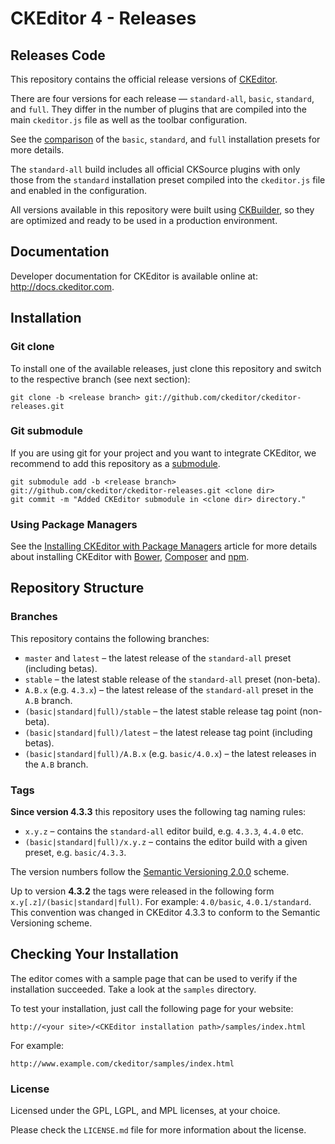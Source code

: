 CKEditor 4 - Releases
=====================

## Releases Code

This repository contains the official release versions of [CKEditor](http://ckeditor.com).

There are four versions for each release &mdash; `standard-all`, `basic`, `standard`, and `full`. They differ in the
number of plugins that are compiled into the main `ckeditor.js` file as well as the toolbar configuration.

See the [comparison](http://ckeditor.com/presets) of the `basic`, `standard`, and `full` installation presets for more
details.

The `standard-all` build includes all official CKSource plugins with only those from the `standard` installation preset
compiled into the `ckeditor.js` file and enabled in the configuration.

All versions available in this repository were built using [CKBuilder](http://ckeditor.com/builder), so they are
optimized and ready to be used in a production environment.

## Documentation

Developer documentation for CKEditor is available online at: <http://docs.ckeditor.com>.

## Installation

### Git clone

To install one of the available releases, just clone this repository and switch to the respective branch (see next
section):

	git clone -b <release branch> git://github.com/ckeditor/ckeditor-releases.git

### Git submodule

If you are using git for your project and you want to integrate CKEditor, we recommend to add this repository as a
[submodule](http://git-scm.com/book/en/Git-Tools-Submodules).

	git submodule add -b <release branch> git://github.com/ckeditor/ckeditor-releases.git <clone dir>
	git commit -m "Added CKEditor submodule in <clone dir> directory."

### Using Package Managers

See the [Installing CKEditor with Package Managers](http://docs.ckeditor.com/#!/guide/dev_package_managers) article for
more details about installing CKEditor with [Bower](http://bower.io/), [Composer](https://getcomposer.org/)
and [npm](https://www.npmjs.com/).

## Repository Structure

### Branches

This repository contains the following branches:

- `master` and `latest` &ndash; the latest release of the `standard-all` preset (including betas).
- `stable` &ndash; the latest stable release of the `standard-all` preset (non-beta).
- `A.B.x` (e.g. `4.3.x`) &ndash; the latest release of the `standard-all` preset in the `A.B` branch.
- `(basic|standard|full)/stable` &ndash; the latest stable release tag point (non-beta).
- `(basic|standard|full)/latest` &ndash; the latest release tag point (including betas).
- `(basic|standard|full)/A.B.x` (e.g. `basic/4.0.x`) &ndash; the latest releases in the `A.B` branch.

### Tags

**Since version 4.3.3** this repository uses the following tag naming rules:

- `x.y.z` &ndash; contains the `standard-all` editor build, e.g. `4.3.3`, `4.4.0` etc.
- `(basic|standard|full)/x.y.z` &ndash; contains the editor build with a given preset, e.g. `basic/4.3.3`.

The version numbers follow the [Semantic Versioning 2.0.0](http://semver.org/) scheme.

Up to version **4.3.2** the tags were released in the following form `x.y[.z]/(basic|standard|full)`. For
example: `4.0/basic`, `4.0.1/standard`. This convention was changed in CKEditor 4.3.3 to conform to the Semantic
Versioning scheme.

## Checking Your Installation

The editor comes with a sample page that can be used to verify if the installation succeeded. Take a look at
the `samples` directory.

To test your installation, just call the following page for your website:

	http://<your site>/<CKEditor installation path>/samples/index.html

For example:

	http://www.example.com/ckeditor/samples/index.html

### License

Licensed under the GPL, LGPL, and MPL licenses, at your choice.

Please check the `LICENSE.md` file for more information about the license.